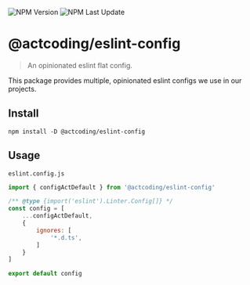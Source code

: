 ![NPM Version](https://img.shields.io/npm/v/%40actcoding%2Feslint-config)
![NPM Last Update](https://img.shields.io/npm/last-update/%40actcoding%2Feslint-config)

# @actcoding/eslint-config

> An opinionated eslint flat config.

This package provides multiple, opinionated eslint configs we use in our projects.

## Install

```shell
npm install -D @actcoding/eslint-config
```

## Usage

`eslint.config.js`

```js
import { configActDefault } from '@actcoding/eslint-config'

/** @type {import('eslint').Linter.Config[]} */
const config = [
    ...configActDefault,
    {
        ignores: [
            '*.d.ts',
        ]
    }
]

export default config
```
